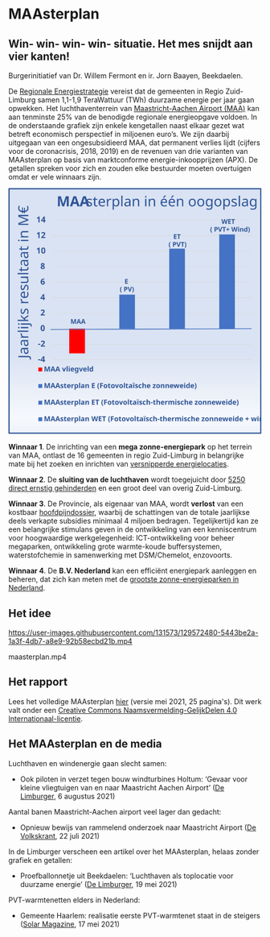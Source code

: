 # MAAsterplan

## Win- win- win- win- situatie.  Het mes snijdt aan vier kanten!

Burgerinitiatief van Dr. Willem Fermont en ir. Jorn Baayen, Beekdaelen.

De [Regionale Energiestrategie](https://www.regionale-energiestrategie.nl/reszl/default.aspx) vereist dat de gemeenten in Regio Zuid-Limburg samen 1,1-1,9 TeraWattuur (TWh) duurzame energie per jaar gaan opwekken. Het luchthaventerrein van [Maastricht-Aachen Airport (MAA)](https://www.maa.nl/) kan aan tenminste 25% van de benodigde regionale energieopgave voldoen. In de onderstaande grafiek zijn enkele kengetallen naast elkaar gezet wat betreft economisch perspectief in miljoenen euro’s. We zijn daarbij uitgegaan van een ongesubsidieerd MAA, dat permanent verlies lijdt (cijfers voor de coronacrisis, 2018, 2019) en de revenuen van drie varianten van MAAsterplan op basis van marktconforme energie-inkoopprijzen (APX).  De getallen spreken voor zich en zouden elke bestuurder moeten overtuigen omdat er vele winnaars zijn.

![Grafiek MAAsterplan](maasterplan.svg)

**Winnaar 1**. De inrichting van een **mega zonne-energiepark** op het terrein van MAA, ontlast de 16 gemeenten in regio Zuid-Limburg in belangrijke mate bij het zoeken en inrichten van [versnipperde energielocaties](https://www.regionale-energiestrategie.nl/PageByID.aspx?sectionID=177306&contentPageID=1714358).

**Winnaar 2**. De **sluiting van de luchthaven** wordt toegejuicht door [5250 direct ernstig gehinderden](https://stopgroeimaa.nl/wp-content/uploads/Advies-Pieter-van-Geel-Ontwikkeling-MAA-2021-2030.pdf) en een groot deel van overig Zuid-Limburg.

**Winnaar 3**. De Provincie, als eigenaar van MAA, wordt **verlost** van een kostbaar [hoofdpijndossier](https://stopgroeimaa.nl/), waarbij de schattingen van de totale jaarlijkse deels verkapte subsidies minimaal 4 miljoen bedragen. Tegelijkertijd kan ze een belangrijke stimulans geven in de ontwikkeling van een kenniscentrum voor hoogwaardige werkgelegenheid: ICT-ontwikkeling voor beheer megaparken, ontwikkeling grote warmte-koude buffersystemen, waterstofchemie in samenwerking met DSM/Chemelot, enzovoorts.

**Winnaar 4**. De **B.V. Nederland** kan een efficiënt energiepark aanleggen en beheren, dat zich kan meten met de [grootste zonne-energieparken in Nederland](https://nl.wikipedia.org/wiki/Lijst_van_zonne-energie-installaties_in_Nederland).

## Het idee

https://user-images.githubusercontent.com/131573/129572480-5443be2a-1a3f-4db7-a8e9-92b58ecbd21b.mp4

maasterplan.mp4

## Het rapport

Lees het volledige MAAsterplan [hier](maasterplan-mei-2021.pdf) (versie mei 2021, 25 pagina's).  Dit werk valt onder een [Creative Commons Naamsvermelding-GelijkDelen 4.0 Internationaal-licentie](http://creativecommons.org/licenses/by-sa/4.0/).

## Het MAAsterplan en de media

Luchthaven en windenergie gaan slecht samen:
* Ook piloten in verzet tegen bouw windturbines Holtum: ‘Gevaar voor kleine vliegtuigen van en naar Maastricht Aachen Airport’ ([De Limburger](https://www.limburger.nl/cnt/dmf20210806_95698674), 6 augustus 2021)

Aantal banen Maastricht-Aachen airport veel lager dan gedacht:
* Opnieuw bewijs van rammelend onderzoek naar Maastricht Airport ([De Volkskrant](https://www.volkskrant.nl/nieuws-achtergrond/opnieuw-bewijs-van-rammelend-onderzoek-naar-maastricht-airport~b77f3861/), 22 juli 2021)

In de Limburger verscheen een artikel over het MAAsterplan, helaas zonder grafiek en getallen:
* Proefballonnetje uit Beekdaelen: ‘Luchthaven als toplocatie voor duurzame energie’ ([De Limburger](https://www.limburger.nl/cnt/dmf20210519_94966242), 19 mei 2021)

PVT-warmtenetten elders in Nederland:
* Gemeente Haarlem: realisatie eerste PVT-warmtenet staat in de steigers ([Solar Magazine](https://solarmagazine.nl/nieuws-zonne-energie/i24405/gemeente-haarlem-realisatie-eerste-pvt-warmtenet-staat-in-de-steigers), 17 mei 2021)

